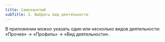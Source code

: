 ```yaml
---
title: Самозанятый
subTitle: 3. Выбрать вид деятельности
---
```


В приложении можно указать один или несколько видов деятельности: <br>
 «Прочее» → «Профиль» → «Вид деятельности».
